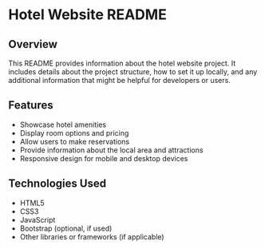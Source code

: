 # Hotel Website README

## Overview

This README provides information about the hotel website project. It includes details about the project structure, how to set it up locally, and any additional information that might be helpful for developers or users.

## Features

- Showcase hotel amenities
- Display room options and pricing
- Allow users to make reservations
- Provide information about the local area and attractions
- Responsive design for mobile and desktop devices

## Technologies Used

- HTML5
- CSS3
- JavaScript
- Bootstrap (optional, if used)
- Other libraries or frameworks (if applicable)




